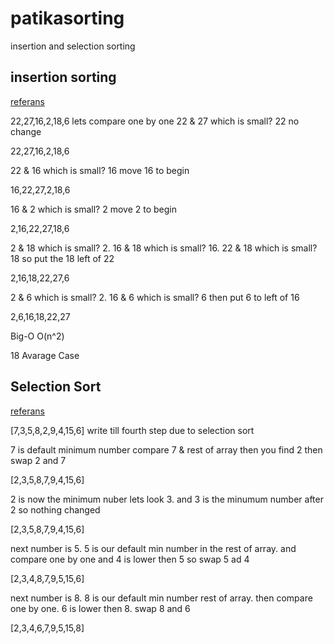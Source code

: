 # patikasorting

insertion and selection sorting

## insertion sorting

[referans](https://www.geeksforgeeks.org/insertion-sort/)

22,27,16,2,18,6
lets compare one by one
22 & 27 which is small? 22 no change

22,27,16,2,18,6

22 & 16 which is small? 16 move 16 to begin

16,22,27,2,18,6

16 & 2 which is small? 2 move 2 to begin

2,16,22,27,18,6

2 & 18   which is small? 2.  16 & 18  which is small? 16. 22 & 18  which is small? 18 so put the 18 left of 22

2,16,18,22,27,6

2 & 6  which is small? 2. 16 & 6  which is small? 6 then put 6 to left of 16

2,6,16,18,22,27

Big-O O(n^2)

18 Avarage Case

## Selection Sort

[referans](https://www.geeksforgeeks.org/selection-sort/)

[7,3,5,8,2,9,4,15,6] write till fourth step due to selection sort

7 is default minimum number compare 7 & rest of array then you find 2 then swap 2 and 7 

[2,3,5,8,7,9,4,15,6]

2 is now the minimum nuber lets look 3. and 3 is the minumum number after 2 so nothing changed

[2,3,5,8,7,9,4,15,6]

next number is 5. 5 is our default min number in the rest of array. and compare one by one and 4 is lower then 5 so swap 5 ad 4

[2,3,4,8,7,9,5,15,6]

next number is 8. 8 is our default min number rest of array. then compare one by one. 6 is lower then 8. swap 8 and 6

[2,3,4,6,7,9,5,15,8]

